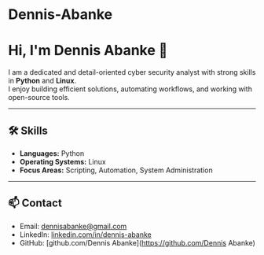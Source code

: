 # Dennis-Abanke
# Hi, I'm Dennis Abanke 👋

I am a dedicated and detail-oriented cyber security analyst with strong skills in **Python** and **Linux**.  
I enjoy building efficient solutions, automating workflows, and working with open-source tools.

---

## 🛠 Skills
- **Languages:** Python
- **Operating Systems:** Linux
- **Focus Areas:** Scripting, Automation, System Administration

---

## 📫 Contact
- Email: [dennisabanke@gmail.com](dennisabanke@gmail.com)
- LinkedIn: [linkedin.com/in/dennis-abanke](https://linkedin.com/in/dennis-abanke)
- GitHub: [github.com/Dennis Abanke](https://github.com/Dennis Abanke)
